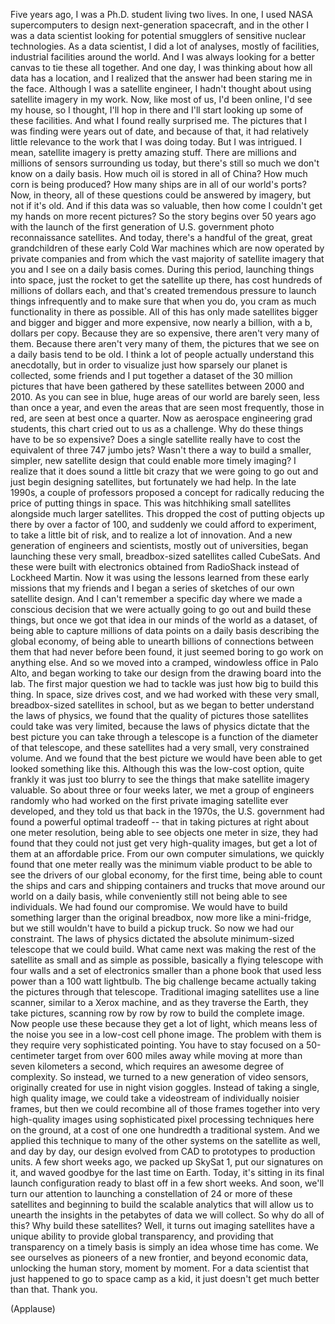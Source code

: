
Five years ago, I was a Ph.D. student
living two lives.
In one, I used NASA supercomputers
to design next-generation spacecraft,
and in the other I was a data scientist
looking for potential smugglers
of sensitive nuclear technologies.
As a data scientist, I did a lot of analyses,
mostly of facilities,
industrial facilities around the world.
And I was always looking for a better canvas
to tie these all together.
And one day, I was thinking about how
all data has a location,
and I realized that the answer
had been staring me in the face.
Although I was a satellite engineer,
I hadn&#39;t thought about using satellite imagery
in my work.
Now, like most of us, I&#39;d been online,
I&#39;d see my house, so I thought,
I&#39;ll hop in there and I&#39;ll start looking up
some of these facilities.
And what I found really surprised me.
The pictures that I was finding
were years out of date,
and because of that,
it had relatively little relevance
to the work that I was doing today.
But I was intrigued.
I mean, satellite imagery is pretty amazing stuff.
There are millions and millions of sensors
surrounding us today,
but there&#39;s still so much we
don&#39;t know on a daily basis.
How much oil is stored in all of China?
How much corn is being produced?
How many ships are in all of our world&#39;s ports?
Now, in theory, all of these questions
could be answered by imagery,
but not if it&#39;s old.
And if this data was so valuable,
then how come I couldn&#39;t get my hands
on more recent pictures?
So the story begins over 50 years ago
with the launch of the first generation
of U.S. government photo reconnaissance satellites.
And today, there&#39;s a handful
of the great, great grandchildren
of these early Cold War machines
which are now operated by private companies
and from which the vast majority of satellite imagery
that you and I see on a daily basis comes.
During this period, launching things into space,
just the rocket to get the satellite up there,
has cost hundreds of millions of dollars each,
and that&#39;s created tremendous pressure
to launch things infrequently
and to make sure that when you do,
you cram as much functionality in there as possible.
All of this has only made satellites
bigger and bigger and bigger
and more expensive,
now nearly a billion, with a b, dollars per copy.
Because they are so expensive,
there aren&#39;t very many of them.
Because there aren&#39;t very many of them,
the pictures that we see on a daily basis
tend to be old.
I think a lot of people actually
understand this anecdotally,
but in order to visualize just how sparsely
our planet is collected,
some friends and I put together a dataset
of the 30 million pictures that have been gathered
by these satellites between 2000 and 2010.
As you can see in blue, huge areas of our world
are barely seen, less than once a year,
and even the areas that are seen most frequently,
those in red, are seen at best once a quarter.
Now as aerospace engineering grad students,
this chart cried out to us as a challenge.
Why do these things have to be so expensive?
Does a single satellite really have to cost
the equivalent of three 747 jumbo jets?
Wasn&#39;t there a way to build a smaller,
simpler, new satellite design that could enable
more timely imaging?
I realize that it does sound a little bit crazy
that we were going to go out and just
begin designing satellites,
but fortunately we had help.
In the late 1990s, a couple of professors
proposed a concept for radically reducing the price
of putting things in space.
This was hitchhiking small satellites
alongside much larger satellites.
This dropped the cost of putting objects up there
by over a factor of 100,
and suddenly we could afford to experiment,
to take a little bit of risk,
and to realize a lot of innovation.
And a new generation of engineers and scientists,
mostly out of universities,
began launching these very small,
breadbox-sized satellites called CubeSats.
And these were built with electronics obtained
from RadioShack instead of Lockheed Martin.
Now it was using the lessons
learned from these early missions
that my friends and I began a series of sketches
of our own satellite design.
And I can&#39;t remember a specific day
where we made a conscious decision
that we were actually going to
go out and build these things,
but once we got that idea in our minds
of the world as a dataset,
of being able to capture millions of data points
on a daily basis describing the global economy,
of being able to unearth billions of connections
between them that had never before been found,
it just seemed boring
to go work on anything else.
And so we moved into a cramped,
windowless office in Palo Alto,
and began working to take our design
from the drawing board into the lab.
The first major question we had to tackle
was just how big to build this thing.
In space, size drives cost,
and we had worked with these very small,
breadbox-sized satellites in school,
but as we began to better
understand the laws of physics,
we found that the quality of pictures
those satellites could take was very limited,
because the laws of physics dictate
that the best picture you
can take through a telescope
is a function of the diameter of that telescope,
and these satellites had a very small,
very constrained volume.
And we found that the best picture we would
have been able to get looked something like this.
Although this was the low-cost option,
quite frankly it was just too blurry
to see the things that make
satellite imagery valuable.
So about three or four weeks later,
we met a group of engineers randomly
who had worked on the first
private imaging satellite ever developed,
and they told us that back in the 1970s,
the U.S. government had found a powerful
optimal tradeoff --
that in taking pictures at right
about one meter resolution,
being able to see objects one meter in size,
they had found that they could not
just get very high-quality images,
but get a lot of them at an affordable price.
From our own computer simulations,
we quickly found that one meter really was
the minimum viable product
to be able to see the drivers of our global economy,
for the first time, being able to count
the ships and cars and shipping
containers and trucks
that move around our world on a daily basis,
while conveniently still not
being able to see individuals.
We had found our compromise.
We would have to build something larger
than the original breadbox,
now more like a mini-fridge,
but we still wouldn&#39;t have to build a pickup truck.
So now we had our constraint.
The laws of physics dictated
the absolute minimum-sized
telescope that we could build.
What came next was making the rest of the satellite
as small and as simple as possible,
basically a flying telescope with four walls
and a set of electronics smaller than a phone book
that used less power than a 100 watt lightbulb.
The big challenge became actually taking
the pictures through that telescope.
Traditional imaging satellites use a line scanner,
similar to a Xerox machine,
and as they traverse the Earth, they take pictures,
scanning row by row by row
to build the complete image.
Now people use these because they get a lot of light,
which means less of the noise you see
in a low-cost cell phone image.
The problem with them is they require
very sophisticated pointing.
You have to stay focused on a 50-centimeter target
from over 600 miles away
while moving at more than
seven kilometers a second,
which requires an awesome degree of complexity.
So instead, we turned to a new
generation of video sensors,
originally created for use in night vision goggles.
Instead of taking a single, high quality image,
we could take a videostream
of individually noisier frames,
but then we could recombine
all of those frames together
into very high-quality images
using sophisticated pixel processing techniques
here on the ground,
at a cost of one one hundredth a traditional system.
And we applied this technique
to many of the other systems on the satellite as well,
and day by day, our design evolved
from CAD to prototypes
to production units.
A few short weeks ago,
we packed up SkySat 1,
put our signatures on it,
and waved goodbye for the last time on Earth.
Today, it&#39;s sitting in its final launch configuration
ready to blast off in a few short weeks.
And soon, we&#39;ll turn our attention to launching
a constellation of 24 or more of these satellites
and beginning to build the scalable analytics
that will allow us to unearth the insights
in the petabytes of data we will collect.
So why do all of this? Why build these satellites?
Well, it turns out imaging satellites
have a unique ability to provide global transparency,
and providing that transparency on a timely basis
is simply an idea whose time has come.
We see ourselves as pioneers of a new frontier,
and beyond economic data,
unlocking the human story, moment by moment.
For a data scientist
that just happened to go to space camp as a kid,
it just doesn&#39;t get much better than that.
Thank you.

(Applause)

